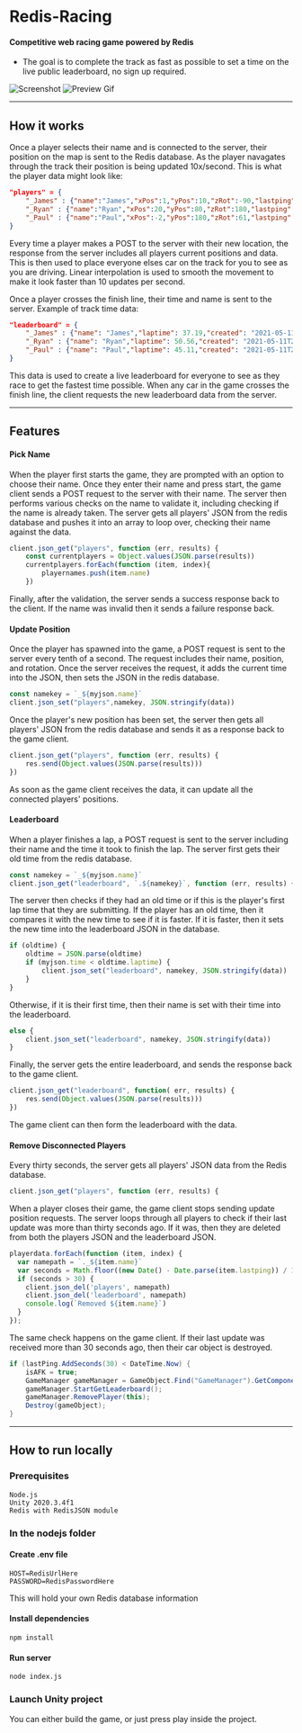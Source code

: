# Redis-Racing

#### Competitive web racing game powered by Redis
- The goal is to complete the track as fast as possible to set a time on the live public leaderboard, no sign up required.




![Screenshot](https://raw.githubusercontent.com/PerryGraham/Redis-Racing/main/images/screenshot.png)
![Preview Gif](https://raw.githubusercontent.com/PerryGraham/Redis-Racing/main/images/preview.gif)

-------------
## How it works

Once a player selects their name and is connected to the server, their position on the map is sent to the Redis database. As the player navagates through the track their position is being updated 10x/second. This is what the player data might look like: 
```json
"players" = {
    "_James" : {"name":"James","xPos":1,"yPos":10,"zRot":-90,"lastping": "2021-05-11T21:44:11.640Z"},
    "_Ryan" : {"name":"Ryan","xPos":20,"yPos":80,"zRot":180,"lastping": "2021-05-11T21:45:11.790Z"},
    "_Paul" : {"name":"Paul","xPos":-2,"yPos":180,"zRot":61,"lastping": "2021-05-11T21:45:15.110Z"}
}
```
Every time a player makes a POST to the server with their new location, the response from the server includes all players current positions and data. This is then used to place everyone elses car on the track for you to see as you are driving. Linear interpolation is used to smooth the movement to make it look faster than 10 updates per second. 

Once a player crosses the finish line, their time and name is sent to the server. Example of track time data:

```json
"leaderboard" = {
    "_James" : {"name": "James","laptime": 37.19,"created": "2021-05-11T21:56:55.440Z"},
    "_Ryan" : {"name": "Ryan","laptime": 50.56,"created": "2021-05-11T21:57:35.220Z"},
    "_Paul" : {"name": "Paul","laptime": 45.11,"created": "2021-05-11T21:58:51.120Z"}
}
```
This data is used to create a live leaderboard for everyone to see as they race to get the fastest time possible. When any car in the game crosses the finish line, the client requests the new leaderboard data from the server. 

--------

## Features

#### Pick Name

When the player first starts the game, they are prompted with an option to choose their name. Once they enter their name and press start, the game client sends a POST request to the server with their name. The server then performs various checks on the name to validate it, including checking if the name is already taken. The server gets all players' JSON from the redis database and pushes it into an array to loop over, checking their name against the data.
```javascript
client.json_get("players", function (err, results) {
    const currentplayers = Object.values(JSON.parse(results))
    currentplayers.forEach(function (item, index){
        playernames.push(item.name)
    })
```
Finally, after the validation, the server sends a success response back to the client. If the name was invalid then it sends a failure response back.

#### Update Position

Once the player has spawned into the game, a POST request is sent to the server every tenth of a second. The request includes their name, position, and rotation. Once the server receives the request, it adds the current time into the JSON, then sets the JSON in the redis database.
```javascript
const namekey = `_${myjson.name}`
client.json_set("players",namekey, JSON.stringify(data))
```
Once the player's new position has been set, the server then gets all players' JSON from the redis database and sends it as a response back to the game client.
```javascript
client.json_get("players", function (err, results) {
    res.send(Object.values(JSON.parse(results)))
})
```
As soon as the game client receives the data, it can update all the connected players' positions.

#### Leaderboard

When a player finishes a lap, a POST request is sent to the server including their name and the time it took to finish the lap. The server first gets their old time from the redis database.
```javascript
const namekey = `_${myjson.name}`
client.json_get("leaderboard", `.${namekey}`, function (err, results) {
```
The server then checks if they had an old time or if this is the player's first lap time that they are submitting. If the player has an old time, then it compares it with the new time to see if it is faster. If it is faster, then it sets the new time into the leaderboard JSON in the database.
```javascript
if (oldtime) {
    oldtime = JSON.parse(oldtime)
    if (myjson.time < oldtime.laptime) {
        client.json_set("leaderboard", namekey, JSON.stringify(data))
    }
}
```
Otherwise, if it is their first time, then their name is set with their time into the leaderboard.
```javascript
else {
    client.json_set("leaderboard", namekey, JSON.stringify(data))
}
```
Finally, the server gets the entire leaderboard, and sends the response back to the game client.
```javascript
client.json_get("leaderboard", function( err, results) {
    res.send(Object.values(JSON.parse(results)))
})
```
The game client can then form the leaderboard with the data.

#### Remove Disconnected Players

Every thirty seconds, the server gets all players' JSON data from the Redis database.
```javascript
client.json_get("players", function (err, results) {
```
When a player closes their game, the game client stops sending update position requests. The server loops through all players to check if their last update was more than thirty seconds ago. If it was, then they are deleted from both the players JSON and the leaderboard JSON.
```javascript
playerdata.forEach(function (item, index) {
  var namepath = `._${item.name}`
  var seconds = Math.floor((new Date() - Date.parse(item.lastping)) / 1000);
  if (seconds > 30) {
    client.json_del('players', namepath)
    client.json_del('leaderboard', namepath)
    console.log(`Removed ${item.name}`)
  }
});
```
The same check happens on the game client. If their last update was received more than 30 seconds ago, then their car object is destroyed.
```C#
if (lastPing.AddSeconds(30) < DateTime.Now) {
    isAFK = true;
    GameManager gameManager = GameObject.Find("GameManager").GetComponent<GameManager>();
    gameManager.StartGetLeaderboard();
    gameManager.RemovePlayer(this);
    Destroy(gameObject);
}
```

---------

## How to run locally

### Prerequisites
```
Node.js
Unity 2020.3.4f1
Redis with RedisJSON module
```

### In the nodejs folder

#### Create .env file
```
HOST=RedisUrlHere
PASSWORD=RedisPasswordHere
```
This will hold your own Redis database information

#### Install dependencies
```
npm install
```
#### Run server
``` 
node index.js
```
### Launch Unity project

You can either build the game, or just press play inside the project.
